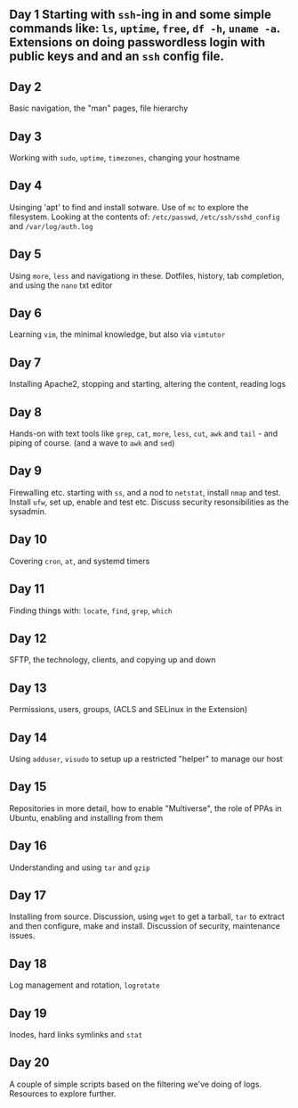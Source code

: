 ## Day 1 Starting with `ssh`-ing in and some simple commands like: `ls`, `uptime`, `free`, `df -h`, `uname -a`. Extensions on doing passwordless login with public keys and and an `ssh` config file.

## Day 2
Basic navigation, the "man" pages, file hierarchy

## Day 3 
Working with `sudo`, `uptime`, `timezones`, changing your hostname

## Day 4
Usinging 'apt' to find and install sotware. Use of `mc` to explore the filesystem. Looking at the contents of: `/etc/passwd`, `/etc/ssh/sshd_config` and `/var/log/auth.log`

## Day 5
Using `more`, `less` and navigationg in these. Dotfiles, history, tab completion, and using the `nano` txt editor

## Day 6
Learning `vim`, the minimal knowledge, but also via `vimtutor`

## Day 7
Installing Apache2, stopping and starting, altering the content, reading logs

## Day 8
Hands-on with text tools like `grep`, `cat`, `more`, `less`, `cut`, `awk` and `tail` - and piping of course. (and a wave to `awk` and `sed`) 
 
 ## Day 9 
Firewalling etc. starting with `ss`, and a nod to `netstat`, install `nmap` and test. Install `ufw`, set up, enable and test etc. Discuss security resonsibilities as the sysadmin.
 
 ## Day 10
 Covering `cron`, `at`, and systemd timers
 
 ## Day 11 
Finding things with: `locate`, `find`, `grep`, `which`

## Day 12 

SFTP, the technology, clients, and copying up and down

## Day 13
Permissions, users, groups, (ACLS and SELinux in the Extension)

## Day 14
Using `adduser`, `visudo` to setup up a restricted "helper" to manage our host

## Day 15
Repositories in more detail, how to enable "Multiverse", the role of PPAs in Ubuntu, enabling and installing from them

## Day 16
Understanding and using `tar` and `gzip`

## Day 17
Installing from source. Discussion, using `wget` to get a tarball, `tar` to extract and then configure, make and install. Discussion of security, maintenance issues.

## Day 18
Log management and rotation, `logrotate`

## Day 19
Inodes, hard links symlinks and `stat`
 
 ## Day 20
 A couple of simple scripts based on the filtering we've doing of logs. Resources to explore further.
